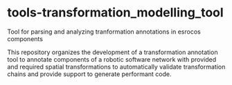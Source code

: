 # tools-transformation_modelling_tool
Tool for parsing and analyzing tranformation annotations in esrocos components

This repository organizes the development of a transformation annotation tool to annotate components of a robotic software network with provided and required spatial transformations to automatically validate transformation chains and provide support to generate performant code.

